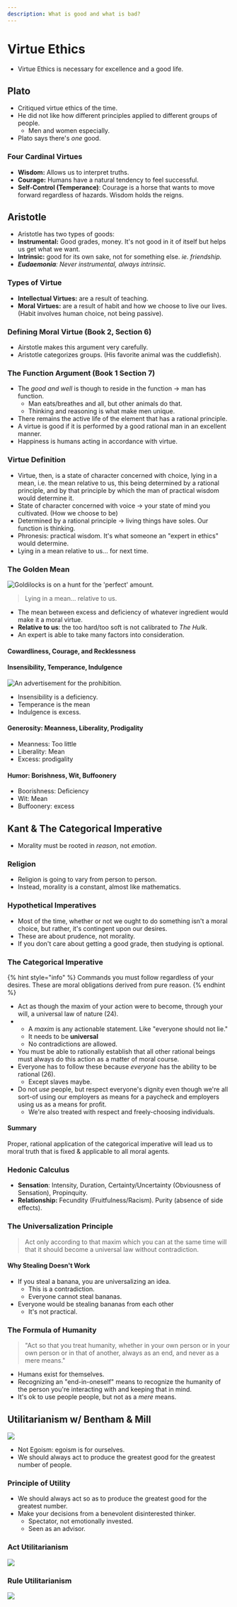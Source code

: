 ```yaml
---
description: What is good and what is bad?
---
```


# Virtue Ethics

* Virtue Ethics is necessary for excellence and a good life.

## Plato

* Critiqued virtue ethics of the time.
* He did not like how different principles applied to different groups of people.
  * Men and women especially.
* Plato says there's _one_ good.

### Four Cardinal Virtues

* **Wisdom:** Allows us to interpret truths.
* **Courage:** Humans have a natural tendency to feel successful.
* **Self-Control (Temperance)**: Courage is a horse that wants to move forward regardless of hazards. Wisdom holds the reigns.

## Aristotle

* Aristotle has two types of goods:
* **Instrumental:** Good grades, money. It's not good in it of itself but helps us get what we want.
* **Intrinsic:** good for its own sake, not for something else. _ie. friendship._
* _**Eudaemonia**: Never instrumental, always intrinsic._

### Types of Virtue

* **Intellectual Virtues:** are a result of teaching.
* **Moral Virtues:** are a result of habit and how we choose to live our lives. (Habit involves human choice, not being passive).

### Defining Moral Virtue (Book 2, Section 6)

* Airstotle makes this argument very carefully.
* Aristotle categorizes groups. (His favorite animal was the cuddlefish).

### The Function Argument (Book 1 Section 7)

* The _good and well_ is though to reside in the function -> man has function.
  * Man eats/breathes and all, but other animals do that.
  * Thinking and reasoning is what make men unique.
* There remains the active life of the element that has a rational principle.
* A virtue is good if it is performed by a good rational man in an excellent manner.
* Happiness is humans acting in accordance with virtue.

### Virtue Definition

* Virtue, then, is a state of character concerned with choice, lying in a mean, i.e. the mean relative to us, this being determined by a rational principle, and by that principle by which the man of practical wisdom would determine it.
* State of character concerned with voice -> your state of mind you cultivated. (How we choose to be)
* Determined by a rational principle -> living things have soles. Our function is thinking.
* Phronesis: practical wisdom. It's what someone an "expert in ethics" would determine.
* Lying in a mean relative to us... for next time.

### The Golden Mean

![Goldilocks is on a hunt for the 'perfect' amount.](<../../.gitbook/assets/image (243).png>)

> Lying in a mean... relative to us.

* The mean between excess and deficiency of whatever ingredient would make it a moral virtue.
* **Relative to us**: the too hard/too soft is not calibrated to _The Hulk_.&#x20;
* An expert is able to take many factors into consideration.&#x20;

#### Cowardliness, Courage, and Recklessness

#### Insensibility, Temperance, Indulgence

![An advertisement for the prohibition.](<../../.gitbook/assets/image (250).png>)

* Insensibility is a deficiency.
* Temperance is the mean
* Indulgence is excess.

#### Generosity: Meanness, Liberality, Prodigality

* Meanness: Too little
* Liberality: Mean
* Excess: prodigality

#### Humor: Borishness, Wit, Buffoonery

* Boorishness: Deficiency
* Wit: Mean
* Buffoonery: excess

## Kant & The Categorical Imperative

* Morality must be rooted in _reason_, not _emotion_.&#x20;

### Religion

* Religion is going to vary from person to person.
* Instead, morality is a constant, almost like mathematics.

### Hypothetical Imperatives

* Most of the time, whether or not we ought to do something isn't a moral choice, but rather, it's contingent upon our desires.
* These are about prudence, not morality.
* If you don't care about getting a good grade, then studying is optional.

### The Categorical Imperative

{% hint style="info" %}
Commands you must follow regardless of your desires. These are moral obligations derived from pure reason.
{% endhint %}

* Act as though the maxim of your action were to become, through your will, a universal law of nature (24).
*
  * A _maxim_ is any actionable statement. Like "everyone should not lie."
  * It needs to be **universal**&#x20;
  * No contradictions are allowed.
* You must be able to rationally establish that all other rational beings must always do this action as a matter of moral course.
* Everyone has to follow these because _everyone_ has the ability to be rational (26).
  * Except slaves maybe.
* Do not _use_ people, but respect everyone's dignity even though we're all sort-of using our employers as means for a paycheck and employers using us as a means for profit.
  * We're also treated with respect and freely-choosing individuals.

#### Summary

Proper, rational application of the categorical imperative will lead us to moral truth that is fixed & applicable to all moral agents.

### Hedonic Calculus

* **Sensation**: Intensity, Duration, Certainty/Uncertainty (Obviousness of Sensation), Propinquity.
* **Relationship:** Fecundity (Fruitfulness/Racism). Purity (absence of side effects).

### The Universalization Principle

> Act only according to that maxim which you can at the same time will that it should become a universal law without contradiction.

#### Why Stealing Doesn't Work

* If you steal a banana, you are universalizing an idea.
  * This is a contradiction.
  * Everyone cannot steal bananas.
* Everyone would be stealing bananas from each other
  * It's not practical.

### The Formula of Humanity

> "Act so that you treat humanity, whether in your own person or in your own person or in that of another, always as an end, and never as a mere means."

* Humans exist for themselves.
* Recognizing an "end-in-oneself" means to recognize the humanity of the person you're interacting with and keeping that in mind.
* It's ok to use people people, but not as a _mere_ means.

## Utilitarianism w/ Bentham & Mill

![](<../../.gitbook/assets/image (387).png>)

* Not Egoism: egoism is for ourselves.
* We should always act to produce the greatest good for the greatest number of people.

### Principle of Utility

* We should always act so as to produce the greatest good for the greatest number.
* Make your decisions from a benevolent disinterested thinker.
  * Spectator, not emotionally invested.
  * Seen as an advisor.

### Act Utilitarianism

![](<../../.gitbook/assets/image (385).png>)

### Rule Utilitarianism

![](<../../.gitbook/assets/image (384).png>)

